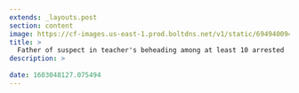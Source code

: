 ```yaml
--- 
extends: _layouts.post 
section: content 
image: https://cf-images.us-east-1.prod.boltdns.net/v1/static/694940094001/416da7e3-9a7a-4b5a-8080-09063b5fb5a8/600d8737-d8c4-473e-8bf6-c6706307beaa/1280x720/match/image.jpg 
title: > 
  Father of suspect in teacher's beheading among at least 10 arrested 
description: > 
   
date: 1603048127.075494 
--- 
```

